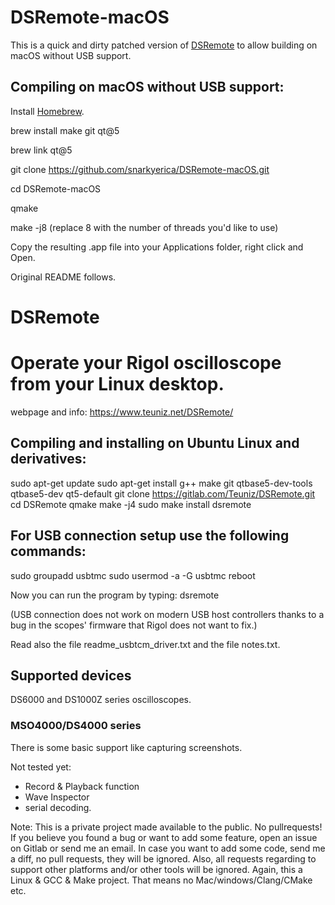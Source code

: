 # DSRemote-macOS

This is a quick and dirty patched version of [DSRemote](https://teuniz.net/DSRemote/) to allow building on macOS without USB support.

## Compiling on macOS without USB support:

Install [Homebrew](https://brew.sh).

brew install make git qt@5

brew link qt@5

git clone https://github.com/snarkyerica/DSRemote-macOS.git

cd DSRemote-macOS

qmake

make -j8 (replace 8 with the number of threads you'd like to use)

Copy the resulting .app file into your Applications folder, right click and Open.



Original README follows.



# DSRemote

Operate your Rigol oscilloscope from your Linux desktop.
========================================================

webpage and info: https://www.teuniz.net/DSRemote/

Compiling and installing on Ubuntu Linux and derivatives:
---------------------------------------------------------

sudo apt-get update
sudo apt-get install g++ make git qtbase5-dev-tools qtbase5-dev qt5-default
git clone https://gitlab.com/Teuniz/DSRemote.git
cd DSRemote
qmake
make -j4
sudo make install
dsremote

For USB connection setup use the following commands:
----------------------------------------------------

sudo groupadd usbtmc
sudo usermod -a -G usbtmc <username>
reboot

Now you can run the program by typing: dsremote

(USB connection does not work on modern USB host controllers thanks to
a bug in the scopes' firmware that Rigol does not want to fix.)

 Read also the file readme_usbtcm_driver.txt
 and the file notes.txt.

Supported devices
---------------

DS6000 and DS1000Z series oscilloscopes.

### MSO4000/DS4000 series

There is some basic support like capturing screenshots.

Not tested yet:

* Record & Playback function
* Wave Inspector
* serial decoding.

Note:
This is a private project made available to the public. No pullrequests!
If you believe you found a bug or want to add some feature, open an issue on Gitlab or send me an email.
In case you want to add some code, send me a diff, no pull requests, they will be ignored.
Also, all requests regarding to support other platforms and/or other tools will be ignored.
Again, this a Linux & GCC & Make project. That means no Mac/windows/Clang/CMake etc.
